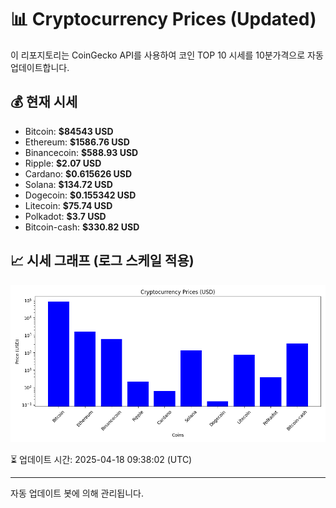 
# 📊 Cryptocurrency Prices (Updated)

이 리포지토리는 CoinGecko API를 사용하여 코인 TOP 10 시세를 10분가격으로 자동 업데이트합니다.

## 💰 현재 시세
- Bitcoin: **$84543 USD**
- Ethereum: **$1586.76 USD**
- Binancecoin: **$588.93 USD**
- Ripple: **$2.07 USD**
- Cardano: **$0.615626 USD**
- Solana: **$134.72 USD**
- Dogecoin: **$0.155342 USD**
- Litecoin: **$75.74 USD**
- Polkadot: **$3.7 USD**
- Bitcoin-cash: **$330.82 USD**

## 📈 시세 그래프 (로그 스케일 적용)
![Crypto Prices](crypto_prices.png)

⏳ 업데이트 시간: 2025-04-18 09:38:02 (UTC)

---
자동 업데이트 봇에 의해 관리됩니다.
